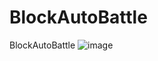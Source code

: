 # BlockAutoBattle
BlockAutoBattle
![image](https://github.com/user-attachments/assets/737ce408-7a11-4cf7-86f3-b8b84ed43fe6)
